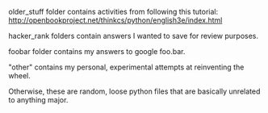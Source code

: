 older_stuff folder contains activities from following this tutorial: http://openbookproject.net/thinkcs/python/english3e/index.html

hacker_rank folders contain answers I wanted to save for review purposes.

foobar folder contains my answers to google foo.bar.

"other" contains my personal, experimental attempts at reinventing the wheel.

Otherwise, these are random, loose python files that are basically unrelated to anything major.